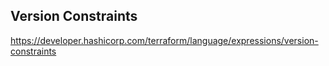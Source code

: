 ## Version Constraints

https://developer.hashicorp.com/terraform/language/expressions/version-constraints
